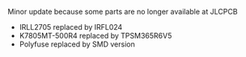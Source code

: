 Minor update because some parts are no longer available at JLCPCB
- IRLL2705 replaced by IRFL024
- K7805MT-500R4 replaced by TPSM365R6V5
- Polyfuse replaced by SMD version
